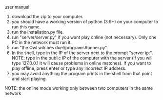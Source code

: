 user manual:
1. download the zip to your computer.
2. you should have a working version of python (3.9+) on your computer to run this game.
3. run the installation.py file.
4. run "server/server.py" if you want play online (not necessary). Only one PC in the network must run it.
5. run "the Owl witches duel/programsRunner.py".
6. In the shell, type in the IP of the server next to the prompt "server ip:". NOTE: type in the public IP of the computer with the server (if you will type 127.0.0.1 it will cause problems in online matches). If you want to play offline, press enter or type any incorrect IP address.
7. you may avoid anything the program prints in the shell from that point and start playing.

NOTE: the online mode working only between two computers in the same network
